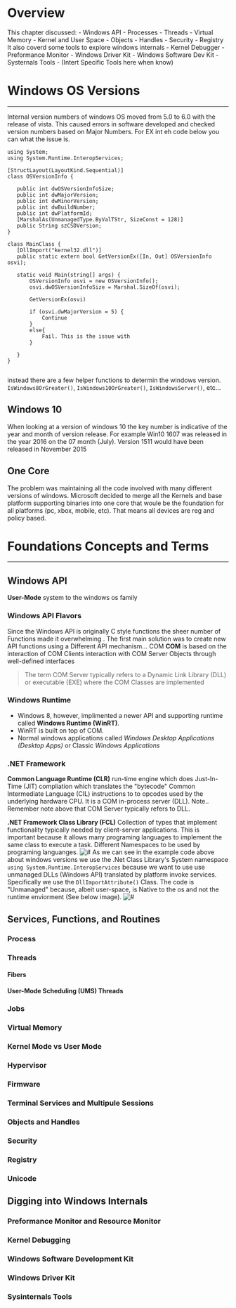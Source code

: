 

# Overview
This chapter discussed:
	- Windows API
	- Processes
	- Threads
	- Virtual Memory
	- Kernel and User Space 
	- Objects 
	- Handles 
	- Security 
	- Registry
It also coverd some tools to explore windows internals
	- Kernel Debugger
	- Preformance Monitor
	- Windows Driver Kit
	- Windows Software Dev Kit
	- Systernals Tools
		- (Intert Specific Tools here when know)


# Windows OS Versions
---
 Internal version numbers of windows OS moved from 5.0 to 6.0 with the release of vista. This caused errors in software developed and checked version numbers based on Major Numbers. For EX  int eh code below you can what the issue is. 
 ```
using System;
using System.Runtime.InteropServices;

[StructLayout(LayoutKind.Sequential)]
class OSVersionInfo {

    public int dwOSVersionInfoSize;
    public int dwMajorVersion;
    public int dwMinorVersion;
    public int dwBuildNumber;
    public int dwPlatformId;
    [MarshalAs(UnmanagedType.ByValTStr, SizeConst = 128)]
    public String szCSDVersion;
}

class MainClass {
    [DllImport("kernel32.dll")]
    public static extern bool GetVersionEx([In, Out] OSVersionInfo osvi);

    static void Main(string[] args) {
        OSVersionInfo osvi = new OSVersionInfo();
        osvi.dwOSVersionInfoSize = Marshal.SizeOf(osvi);
		
		GetVersionEx(osvi)
        
		if (osvi.dwMajorVersion = 5) {
			Continue
		}
		else{
			Fail. This is the issue with 
		} 

    }
}


 ```
 
 instead there are a few helper functions to determin the windows version. 
 `IsWindows8OrGreater()`, `IsWindows10OrGreater()`, `IsWindowsServer()`, etc...

## Windows 10
When looking at a version of windows 10 the key number is indicative of the year and month of version release. For example Win10 1607 was released in the year 2016 on the 07 month (July). Version 1511 would have been released in November 2015  

## One Core
The problem was maintaining all the code involved with many different versions of windows. Microsoft decided to merge all the Kernels and base platform supporting binaries into one core that woule be the foundation for all platforms (pc, xbox, mobile, etc). That means all devices are reg and policy based. 
# Foundations Concepts and Terms
---
## Windows API
**User-Mode** system to the windows os family
### Windows API Flavors
Since the Windows API is originally C style functions the sheer number of Functions made it overwhelming . The first main solution was to create new API functions using a Different API mechanism... COM 
**COM** is based on the interaction of COM Clients interaction with COM Server Objects through well-defined interfaces 

> The term COM Server typically refers to a Dynamic Link Library (DLL) or  executable (EXE) where the COM Classes are implemented

### Windows Runtime
- Windows 8, however, implimented a newer API and supporting runtime called **Windows Runtime (WinRT)**. 
- WinRT is built on top of COM. 
- Normal windows applications called *Windows Desktop Applications (Desktop Apps)* or Classic *Windows Applications*

### .NET Framework
**Common Language Runtime (CLR)** run-time engine which does Just-In-Time (JIT) compliation which translates the "bytecode" Common Intermediate Language (CIL) instructions to to opcodes used by the underlying hardware CPU. It is a COM in-process server (DLL). Note.. Remember note above that COM Server typically refers to DLL.

**.NET Framework Class Library (FCL)** Collection of types that implement functionality typically needed by client-server applications. This is important because it allows many programing languages to implement the same class to execute a task.  Different Namespaces to be used by programing languanges. 
![#](../resources/net-framework-base-class-library.png)
As we can see in the example code above about windows versions we use the .Net Class Library's System namespace `using System.Runtime.InteropServices` because we want to use use unmanaged DLLs (Windows API) translated by platform invoke services. Specifically we use the `DllImportAttribute()` Class. The code is "Unmanaged" because, albeit user-space, is Native to the os and not the runtime enviorment (See below image). 
![#](../resources/net-framework-relationship-with-operating-system.png)

## Services, Functions, and Routines
### Process

### Threads
#### Fibers
#### User-Mode Scheduling (UMS) Threads

### Jobs

### Virtual Memory

### Kernel Mode vs User Mode

### Hypervisor

### Firmware

### Terminal Services and Multipule Sessions

### Objects and Handles

### Security

### Registry

### Unicode

## Digging into Windows Internals

### Preformance Monitor and Resource Monitor

### Kernel Debugging 

### Windows Software Development Kit

### Windows Driver Kit

### Sysinternals Tools





